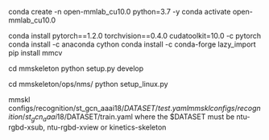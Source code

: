 conda create -n open-mmlab_cu10.0 python=3.7 -y
conda activate open-mmlab_cu10.0

conda install pytorch==1.2.0 torchvision==0.4.0 cudatoolkit=10.0 -c pytorch
conda install -c anaconda cython
conda install -c conda-forge lazy_import
pip install mmcv

cd mmskeleton
python setup.py develop

cd mmskeleton/ops/nms/
python setup_linux.py 

mmskl configs/recognition/st_gcn_aaai18/$DATASET/test.yaml
mmskl configs/recognition/st_gcn_aaai18/$DATASET/train.yaml
where the $DATASET must be ntu-rgbd-xsub, ntu-rgbd-xview or kinetics-skeleton 